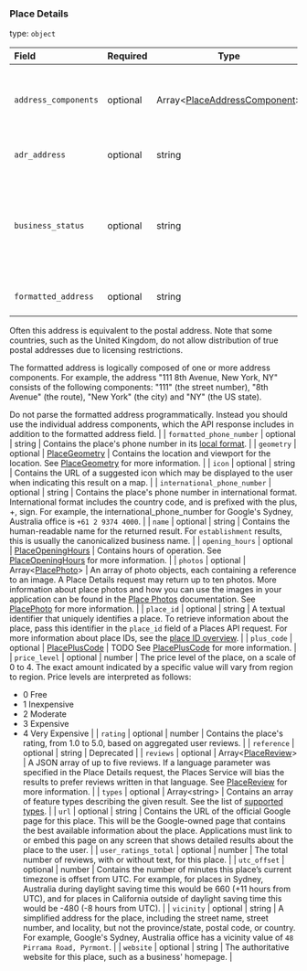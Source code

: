 <!--- This is a generated file, do not edit! -->
<!--- [START maps_http_schema_place] -->
<h3 class="schema-object" id="Place">Place Details</h3>

type: `object`

| Field                        | Required | Type                                                                                 | Description                                                                                                                                                                                                                                                                                                                                                                                                                                                                                                                                                                                                                                                                                                                                  |
| :--------------------------- | -------- | ------------------------------------------------------------------------------------ | -------------------------------------------------------------------------------------------------------------------------------------------------------------------------------------------------------------------------------------------------------------------------------------------------------------------------------------------------------------------------------------------------------------------------------------------------------------------------------------------------------------------------------------------------------------------------------------------------------------------------------------------------------------------------------------------------------------------------------------------- |
| `address_components`         | optional | Array&lt;[PlaceAddressComponent](#PlaceAddressComponent "PlaceAddressComponent")&gt; | An array containing the separate components applicable to this address. See [PlaceAddressComponent](#PlaceAddressComponent "PlaceAddressComponent") for more information.                                                                                                                                                                                                                                                                                                                                                                                                                                                                                                                                                                    |
| `adr_address`                | optional | string                                                                               | A representation of the place's address in the [adr microformat](http://microformats.org/wiki/adr).                                                                                                                                                                                                                                                                                                                                                                                                                                                                                                                                                                                                                                          |
| `business_status`            | optional | string                                                                               | Indicates the operational status of the place, if it is a business. If no data exists, `business_status` is not returned. The allowed values include: `OPERATIONAL`, `CLOSED_TEMPORARILY`, and `CLOSED_PERMANENTLY`                                                                                                                                                                                                                                                                                                                                                                                                                                                                                                                          |
| `formatted_address`          | optional | string                                                                               | A string containing the human-readable address of this place.

Often this address is equivalent to the postal address. Note that some countries, such as the United Kingdom, do not allow distribution of true postal addresses due to licensing restrictions.

The formatted address is logically composed of one or more address components. For example, the address "111 8th Avenue, New York, NY" consists of the following components: "111" (the street number), "8th Avenue" (the route), "New York" (the city) and "NY" (the US state).

Do not parse the formatted address programmatically. Instead you should use the individual address components, which the API response includes in addition to the formatted address field. |
| `formatted_phone_number`     | optional | string                                                                               | Contains the place's phone number in its [local format](http://en.wikipedia.org/wiki/Local_conventions_for_writing_telephone_numbers).                                                                                                                                                                                                                                                                                                                                                                                                                                                                                                                                                                                                       |
| `geometry`                   | optional | [PlaceGeometry](#PlaceGeometry "PlaceGeometry")                                      | Contains the location and viewport for the location. See [PlaceGeometry](#PlaceGeometry "PlaceGeometry") for more information.                                                                                                                                                                                                                                                                                                                                                                                                                                                                                                                                                                                                               |
| `icon`                       | optional | string                                                                               | Contains the URL of a suggested icon which may be displayed to the user when indicating this result on a map.                                                                                                                                                                                                                                                                                                                                                                                                                                                                                                                                                                                                                                |
| `international_phone_number` | optional | string                                                                               | Contains the place's phone number in international format. International format includes the country code, and is prefixed with the plus, +, sign. For example, the international_phone_number for Google's Sydney, Australia office is `+61 2 9374 4000`.                                                                                                                                                                                                                                                                                                                                                                                                                                                                                   |
| `name`                       | optional | string                                                                               | Contains the human-readable name for the returned result. For `establishment` results, this is usually the canonicalized business name.                                                                                                                                                                                                                                                                                                                                                                                                                                                                                                                                                                                                      |
| `opening_hours`              | optional | [PlaceOpeningHours](#PlaceOpeningHours "PlaceOpeningHours")                          | Contains hours of operation. See [PlaceOpeningHours](#PlaceOpeningHours "PlaceOpeningHours") for more information.                                                                                                                                                                                                                                                                                                                                                                                                                                                                                                                                                                                                                           |
| `photos`                     | optional | Array&lt;[PlacePhoto](#PlacePhoto "PlacePhoto")&gt;                                  | An array of photo objects, each containing a reference to an image. A Place Details request may return up to ten photos. More information about place photos and how you can use the images in your application can be found in the [Place Photos](https://developers.google.com/maps/documentation/places/web-service/photos) documentation. See [PlacePhoto](#PlacePhoto "PlacePhoto") for more information.                                                                                                                                                                                                                                                                                                                               |
| `place_id`                   | optional | string                                                                               | A textual identifier that uniquely identifies a place. To retrieve information about the place, pass this identifier in the `place_id` field of a Places API request. For more information about place IDs, see the [place ID overview](https://developers.google.com/maps/documentation/places/web-service/place-id).                                                                                                                                                                                                                                                                                                                                                                                                                       |
| `plus_code`                  | optional | [PlacePlusCode](#PlacePlusCode "PlacePlusCode")                                      | TODO See [PlacePlusCode](#PlacePlusCode "PlacePlusCode") for more information.                                                                                                                                                                                                                                                                                                                                                                                                                                                                                                                                                                                                                                                               |
| `price_level`                | optional | number                                                                               | The price level of the place, on a scale of 0 to 4. The exact amount indicated by a specific value will vary from region to region. Price levels are interpreted as follows:

-   0 Free
-   1 Inexpensive
-   2 Moderate
-   3 Expensive
-   4 Very Expensive                                                                                                                                                                                                                                                                                                                                                                                                                                                                               |
| `rating`                     | optional | number                                                                               | Contains the place's rating, from 1.0 to 5.0, based on aggregated user reviews.                                                                                                                                                                                                                                                                                                                                                                                                                                                                                                                                                                                                                                                              |
| `reference`                  | optional | string                                                                               | Deprecated                                                                                                                                                                                                                                                                                                                                                                                                                                                                                                                                                                                                                                                                                                                                   |
| `reviews`                    | optional | Array&lt;[PlaceReview](#PlaceReview "PlaceReview")&gt;                               | A JSON array of up to five reviews. If a language parameter was specified in the Place Details request, the Places Service will bias the results to prefer reviews written in that language. See [PlaceReview](#PlaceReview "PlaceReview") for more information.                                                                                                                                                                                                                                                                                                                                                                                                                                                                             |
| `types`                      | optional | Array&lt;string&gt;                                                                  | Contains an array of feature types describing the given result. See the list of [supported types](https://developers.google.com/maps/documentation/places/web-service/supported_types#table2).                                                                                                                                                                                                                                                                                                                                                                                                                                                                                                                                               |
| `url`                        | optional | string                                                                               | Contains the URL of the official Google page for this place. This will be the Google-owned page that contains the best available information about the place. Applications must link to or embed this page on any screen that shows detailed results about the place to the user.                                                                                                                                                                                                                                                                                                                                                                                                                                                            |
| `user_ratings_total`         | optional | number                                                                               | The total number of reviews, with or without text, for this place.                                                                                                                                                                                                                                                                                                                                                                                                                                                                                                                                                                                                                                                                           |
| `utc_offset`                 | optional | number                                                                               | Contains the number of minutes this place’s current timezone is offset from UTC. For example, for places in Sydney, Australia during daylight saving time this would be 660 (+11 hours from UTC), and for places in California outside of daylight saving time this would be -480 (-8 hours from UTC).                                                                                                                                                                                                                                                                                                                                                                                                                                       |
| `vicinity`                   | optional | string                                                                               | A simplified address for the place, including the street name, street number, and locality, but not the province/state, postal code, or country. For example, Google's Sydney, Australia office has a vicinity value of `48 Pirrama Road, Pyrmont`.                                                                                                                                                                                                                                                                                                                                                                                                                                                                                          |
| `website`                    | optional | string                                                                               | The authoritative website for this place, such as a business' homepage.                                                                                                                                                                                                                                                                                                                                                                                                                                                                                                                                                                                                                                                                      |

<!--- [END maps_http_schema_place] -->